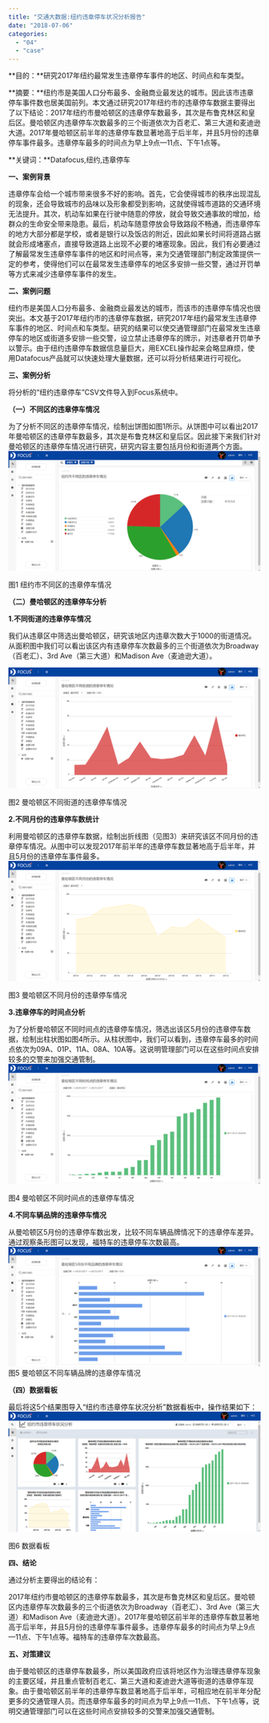 ```yaml
---
title: "交通大数据:纽约违章停车状况分析报告"
date: "2018-07-06"
categories: 
  - "04"
  - "case"
---
```


**目的：**研究2017年纽约最常发生违章停车事件的地区、时间点和车类型。

**摘要：**纽约市是美国人口分布最多、金融商业最发达的城市。因此该市违章停车事件数也居美国前列。本文通过研究2017年纽约市的违章停车数据主要得出了以下结论：2017年纽约市曼哈顿区的违章停车数最多，其次是布鲁克林区和皇后区。曼哈顿区内违章停车次数最多的三个街道依次为百老汇、第三大道和麦迪逊大道。2017年曼哈顿区前半年的违章停车数显著地高于后半年，并且5月份的违章停车事件最多。违章停车最多的时间点为早上9点—11点、下午1点等。

**关键词：**Datafocus,纽约,违章停车

**一、案例背景**

违章停车会给一个城市带来很多不好的影响。首先，它会使得城市的秩序出现混乱的现象，还会导致城市的品味以及形象都受到影响，这就使得城市道路的交通环境无法提升。其次，机动车如果在行驶中随意的停放，就会导致交通事故的增加，给群众的生命安全带来隐患。最后，机动车随意停放会导致路段不畅通，而违章停车的地方大部分都是学校，或者是银行以及饭店的附近，因此如果长时间将道路占据就会形成堵塞点，直接导致道路上出现不必要的堵塞现象。因此，我们有必要通过了解最常发生违章停车事件的地区和时间点等，来为交通管理部门制定政策提供一定的参考，使得他们可以在最常发生违章停车的地区多安排一些交警，通过开罚单等方式来减少违章停车事件的发生。

**二、案例问题**

纽约市是美国人口分布最多、金融商业最发达的城市，而该市的违章停车情况也很突出。本文基于2017年纽约市的违章停车数据，研究2017年纽约最常发生违章停车事件的地区、时间点和车类型。研究的结果可以使交通管理部门在最常发生违章停车的地区或街道多安排一些交警，设立禁止违章停车的牌示，对违章者开罚单予以警示。由于纽约违章停车数据信息量巨大，用EXCEL操作起来会略显麻烦，使用Datafocus产品就可以快速处理大量数据，还可以将分析结果进行可视化。

**三、案例分析**

将分析的“纽约违章停车”CSV文件导入到Focus系统中。

**（一）不同区的违章停车情况**

为了分析不同区的违章停车情况，绘制出饼图如图1所示。从饼图中可以看出2017年曼哈顿区的违章停车数最多，其次是布鲁克林区和皇后区。因此接下来我们针对曼哈顿区的违章停车情况进行研究，研究内容主要包括月份和街道两个方面。 ![捕获42](images/42.png)

图1 纽约市不同区的违章停车情况

**（二）曼哈顿区的违章停车分析**

**1.不同街道的违章停车情况**

我们从违章区中筛选出曼哈顿区，研究该地区内违章次数大于1000的街道情况。从面积图中我们可以看出该区内有违章停车次数最多的三个街道依次为Broadway（百老汇）、3rd Ave（第三大道）和Madison Ave（麦迪逊大道）。

![捕获48](images/48.png)

图2 曼哈顿区不同街道的违章停车情况

**2.不同月份的违章停车数统计**

利用曼哈顿区的违章停车数据，绘制出折线图（见图3）来研究该区不同月份的违章停车情况。从图中可以发现2017年前半年的违章停车数显著地高于后半年，并且5月份的违章停车事件最多。 ![捕获44](images/44.png)

图3 曼哈顿区不同月份的违章停车情况

**3.违章停车的时间点分析**

为了分析曼哈顿区不同时间点的违章停车情况，筛选出该区5月份的违章停车数据，绘制出柱状图如图4所示。从柱状图中，我们可以看到，违章停车最多的时间点依次为09A、01P、11A、08A、10A等。这说明管理部门可以在这些时间点安排较多的交警来加强交通管制。**![捕获46](images/46.png)**

图4 曼哈顿区不同时间点的违章停车情况

**4.不同车辆品牌的违章停车情况**

从曼哈顿区5月份的违章停车数出发，比较不同车辆品牌情况下的违章停车差异。通过观察条形图可以发现，福特车的违章停车次数最高。 ![捕获45](images/45.png) 图5 曼哈顿区不同车辆品牌的违章停车情况

**（四）数据看板**

最后将这5个结果图导入“纽约市违章停车状况分析”数据看板中，操作结果如下： ![捕获47](images/47.png)

图6 数据看板

**四、结论**

通过分析主要得出的结论有：

2017年纽约市曼哈顿区的违章停车数最多，其次是布鲁克林区和皇后区。曼哈顿区内违章停车次数最多的三个街道依次为Broadway（百老汇）、3rd Ave（第三大道）和Madison Ave（麦迪逊大道）。2017年曼哈顿区前半年的违章停车数显著地高于后半年，并且5月份的违章停车事件最多。违章停车最多的时间点为早上9点—11点、下午1点等。福特车的违章停车次数最高。

**五、对策建议**

由于曼哈顿区的违章停车数最多，所以美国政府应该将地区作为治理违章停车现象的主要区域，并且重点管制百老汇、第三大道和麦迪逊大道等街道的违章停车现象。由于曼哈顿区前半年的违章停车数显著地高于后半年，可相应地在前半年分配更多的交通管理人员。而违章停车最多的时间点为早上9点—11点、下午1点等，说明交通管理部门可以在这些时间点安排较多的交警来加强交通管制。
